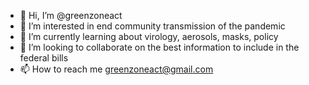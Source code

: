 - 👋 Hi, I’m @greenzoneact
- 👀 I’m interested in end community transmission of the pandemic
- 🌱 I’m currently learning about virology, aerosols, masks, policy
- 💞️ I’m looking to collaborate on the best information to include in the federal bills
- 📫 How to reach me greenzoneact@gmail.com

<!---
greenzoneact/greenzoneact is a ✨ special ✨ repository because its `README.md` (this file) appears on your GitHub profile.
You can click the Preview link to take a look at your changes.
--->
